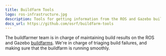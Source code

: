 ```yaml
---
title: Buildfarm Tools
logo: ros-infrastructure.jpg
description: Tools for getting information from the ROS and Gazebo buildfarms to triage build and test failures
docs_url: https://github.com/osrf/buildfarm-tools
---
```


The buildfarmer team is in charge of maintaining build results on the ROS and Gazebo [buildfarms](https://github.com/osrf/buildfarm-tools#buildfarm-links). We're in charge of triaging build failures, and making sure that the buildfarm is running smoothly.
